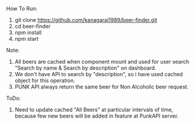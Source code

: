 How To Run:
1. git clone https://github.com/kanagaraj1989/beer-finder.git
2. cd beer-finder
3. npm install
4. npm start

Note:
1. All beers are cached when component mount and used for user search "Search by name & Search by description" on dashboard.
2. We don't have API to search by "description", so i have used cached object for this operation.
3. PUNK API always return the same beer for Non Alcoholic beer request.


ToDo:
1. Need to update cached "All Beers" at particular intervals of time, because few new beers will be added in feature at PunkAPI server.
